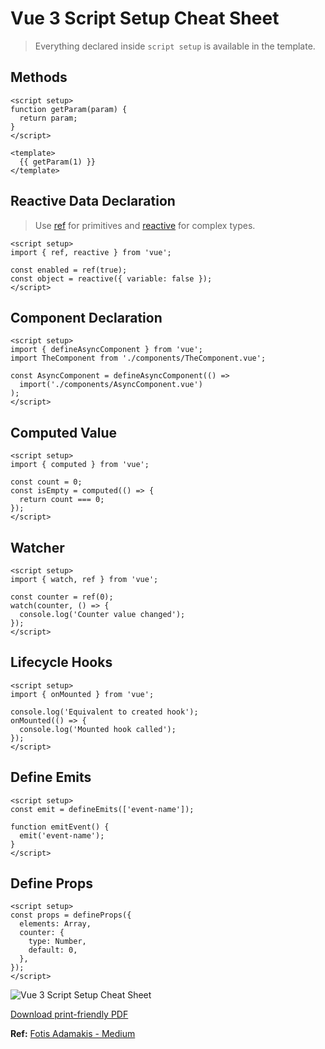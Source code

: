 # Vue 3 Script Setup Cheat Sheet

> Everything declared inside `script setup` is available in the template.

## Methods

```vue
<script setup>
function getParam(param) {
  return param;
}
</script>

<template>
  {{ getParam(1) }}
</template>
```

## Reactive Data Declaration

> Use [ref](https://vuejs.org/api/reactivity-core.html#ref) for primitives and [reactive](https://vuejs.org/api/reactivity-core.html#reactive) for complex types.

```vue
<script setup>
import { ref, reactive } from 'vue';

const enabled = ref(true);
const object = reactive({ variable: false });
</script>
```

## Component Declaration

```vue
<script setup>
import { defineAsyncComponent } from 'vue';
import TheComponent from './components/TheComponent.vue';

const AsyncComponent = defineAsyncComponent(() =>
  import('./components/AsyncComponent.vue')
);
</script>
```

## Computed Value

```vue
<script setup>
import { computed } from 'vue';

const count = 0;
const isEmpty = computed(() => {
  return count === 0;
});
</script>
```

## Watcher

```vue
<script setup>
import { watch, ref } from 'vue';

const counter = ref(0);
watch(counter, () => {
  console.log('Counter value changed');
});
</script>
```

## Lifecycle Hooks

```vue
<script setup>
import { onMounted } from 'vue';

console.log('Equivalent to created hook');
onMounted(() => {
  console.log('Mounted hook called');
});
</script>
```

## Define Emits

```vue
<script setup>
const emit = defineEmits(['event-name']);

function emitEvent() {
  emit('event-name');
}
</script>
```

## Define Props

```vue
<script setup>
const props = defineProps({
  elements: Array,
  counter: {
    type: Number,
    default: 0,
  },
});
</script>
```

![Vue 3 Script Setup Cheat Sheet](https://miro.medium.com/v2/resize:fit:700/1*37XVZ_Eez4ihx8rZH9NfMw.png)

[Download print-friendly PDF](https://drive.google.com/file/d/1UE47WlAm9Re76whHZAUqSRgUqQ-DiCfi/view)

**Ref:** [Fotis Adamakis - Medium](https://fadamakis.com/vue-3-script-setup-cheat-sheet-36572c042128)

